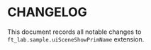 # CHANGELOG

This document records all notable changes to ``ft_lab.sample.uiSceneShowPrimName`` extension.


